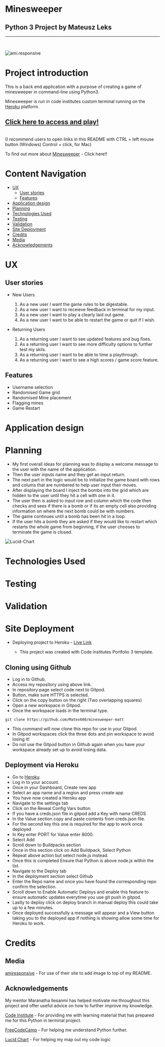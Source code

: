 # Minesweeper 

## Python 3 Project by Mateusz Leks
---
<br>

![ami.responsive](assets/readme_files/ami.responsivep3.png)

# Project introduction

This is a back end application with a purpose of creating a game of minesweeper in command-line using Python3.

Minesweeper is run in code institutes custom terminal running on the [Heroku](https://www.heroku.com/home) platform.


[Click here to access and play!](https://minesweeper-matt.herokuapp.com/)
-
<br>
(I recommend users to open links in this README with CTRL + left mouse button (Windows) Control + click, for Mac)

To find out more about [Minesweeper](https://en.wikipedia.org/wiki/Minesweeper_(video_game)) - Click here!!

# Content Navigation
- [UX](#ux)
  * [User stories](#user-stories)
  * [Features](#features)
- [Application design](#application-design)
- [Planning](#planning)
- [Technologies Used](#technologies-used)
- [Testing](#testing)
- [Validation](#validation)
- [Site Deployment](#site-deployment)
- [Credits](#credits)
- [Media](#media)
- [Acknowledgements](#acknowledgements)
# UX

## User stories
* New Users
    1. As a new user I want the game rules to be digestable.
    2. As a new user I want to receieve feedback in terminal for my input.
    3. As a new user I want to play a clearly laid out game.
    4. As a new user I want to be able to restart the game or quit if I wish.

* Returning Users
    1. As a returning user I want to see updated features and bug fixes.
    2. As a returning user I want to see more difficulty options to further test my skils.
    3. As a returning user I want to be able to time a playthrough.
    4. As a returning user I want to see a high scores / game score feature.

## Features
* Username selection
* Randomised Game grid
* Randomised Mine placement
* Flagging mines
* Game Restart 

# Application design

# Planning
* My first overall ideas for planning was to display a welcome message to the user with the name of the application.
* Then the user inputs name and they get an input return.
* The next part in the logic would be to initialize the game board with rows and colums that are numbered to help user input their moves.
* After displaying the board I inject the bombs into the grid which are hidden to the user until they hit a cell with one in it.
* The user then is asked to input row and column which the code then checks and sees if there is a bomb or if its an empty cell also providing information on where the next bomb could be with numbers.
* The game continues until a bomb has been hit in a loop.
* If the user hits a bomb they are asked if they would like to restart which restarts the whole game from beginning, if the user chooses to terminate the game is closed.

![Lucid-Chart](assets/readme_files/Plan_with_lucid_chart.PNG)
# Technologies Used

# Testing

# Validation


# Site Deployment 
* Deploying project to Heroku - [Live Link](https://minesweeper-matt.herokuapp.com/)

    * This project was created with Code institutes Portfolio 3 template.

## Cloning using Github
* Log in to Github.
* Access my repository using above link.
* In repository page select code next to Gitpod.
* Button, make sure HTTPS is selected.
* Click on the copy button on the right (Two overlapping squares)
* Open a new workspace in Gitpod.
* Once the workspace loads in the terminal type.
```
git clone https://github.com/Matex600/minesweeper-matt
```
* This command will now clone this repo for use in your Gitpod.
* In Gitpod workspaces click the three dots and pin workspace to avoid losing it!
* Do not use the Gitpod button in Github again when you have your workspace already set up to avoid losing data.

## Deployment via Heroku
* Go to [Heroku](https://www.heroku.com/home).
* Log in to your account.
* Once in your Dashboard, Create new app
* Select an app name and a region and press create app
* You have now created a Heroku app
* Navigate to the settings tab
* Click on the Reveal Config Vars button
* If you have a creds.json file in gitpod add a 
Key with name CREDS
* In the Value section copy and paste contents from creds.json file.
* For the second key this one is required for the app to work once deployed
* In Key enter PORT for Value enter 8000.
* Select Add
* Scroll down to Buildpacks section
* Once in this section click on Add Buildpack, Select Python
* Repeat above action but select node.js instead.
* Once this is completed Ensure that Python is above node.js within the list.
* Navigate to the Deploy tab
* In the deployment section select Github
* Enter the Repo name and once you have found the corresponding repo confirm the selection.
* Scroll down to Enable Automatic Deploys and enable this feature to ensure automatic updates everytime you use git push in gitpod.
* Lastly to deploy click on deploy branch in manual deploy this could take up to a few minutes.
* Once deployed successfully a message will appear and a View button taking you to the deployed app if nothing is showing allow some time for Heroku to work.

# Credits

## Media
[amiresponsive](http://ami.responsivedesign.is/) - For use of their site to add image to top of my README.

## Acknowledgements

My mentor Maranatha Ilesanmi has helped motivate me throughout this project and offer useful advice on how to further improve my knowledge.

[Code Institute](https://codeinstitute.net/) - For providing me with learning material that has prepared me for this Python in terminal project.

[FreeCodeCamp](https://www.youtube.com/watch?v=rfscVS0vtbw) - For helping me understand Python further.

[Lucid Chart](https://www.lucidchart.com/pages/examples/flowchart-maker) - For helping my map out my code logic